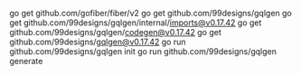 go get github.com/gofiber/fiber/v2
go get github.com/99designs/gqlgen
go get github.com/99designs/gqlgen/internal/imports@v0.17.42
go get github.com/99designs/gqlgen/codegen@v0.17.42
go get github.com/99designs/gqlgen@v0.17.42
go run github.com/99designs/gqlgen init
go run github.com/99designs/gqlgen generate
